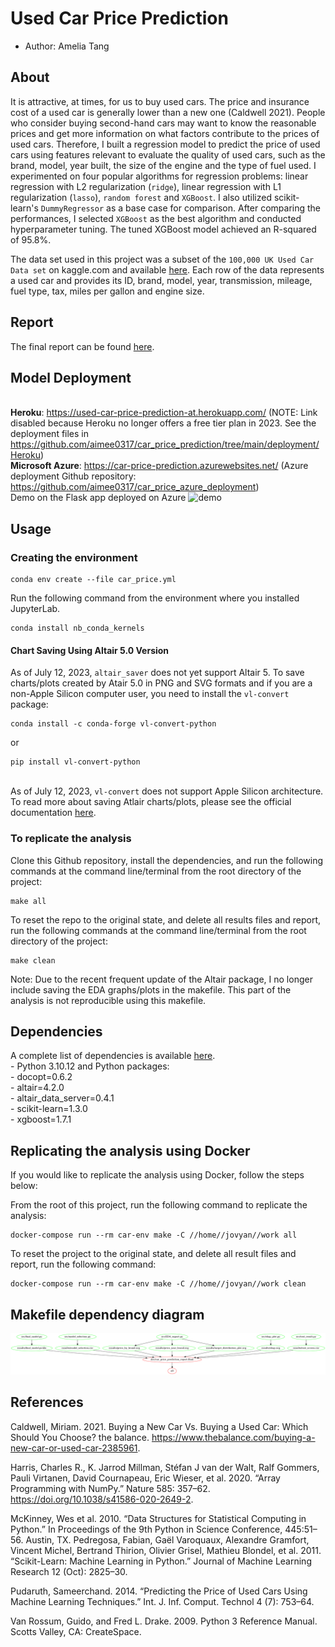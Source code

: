 # Used Car Price Prediction

-   Author: Amelia Tang 

## About

It is attractive, at times, for us to buy used cars. The price and insurance cost of a used car is generally lower than a new one (Caldwell 2021). People who consider buying second-hand cars may want to know the reasonable prices and get more information on what factors contribute to the prices of used cars. Therefore, I built a regression model to predict the price of used cars using features relevant to evaluate the quality of used cars, such as the brand, model, year built, the size of the engine and the type of fuel used. I experimented on four popular algorithms for regression problems: linear regression with L2 regularization (`ridge`), linear regression with L1 regularization (`lasso`), `random forest` and `XGBoost`. I also utilized scikit-learn's `DummyRegressor` as a base case for comparison. After comparing the performances, I selected `XGBoost` as the best algorithm and conducted hyperparameter tuning. The tuned XGBoost model achieved an R-squared of 95.8%. 

The data set used in this project was a subset of the `100,000 UK Used Car Data set` on kaggle.com and available [here](https://www.kaggle.com/kukuroo3/used-car-price-dataset-competition-format). Each row of the data represents a used car and provides its ID, brand, model, year, transmission, mileage, fuel type, tax, miles per gallon and engine size. 

## Report

The final report can be found [here](https://htmlpreview.github.io/?https://github.com/aimee0317/car_price_prediction/blob/main/doc/car_price_prediction_report.html).

## Model Deployment 

<br>**Heroku**: https://used-car-price-prediction-at.herokuapp.com/ (NOTE: Link disabled because Heroku no longer offers a free tier plan in 2023. See the deployment files in https://github.com/aimee0317/car_price_prediction/tree/main/deployment/Heroku)
<br>**Microsoft Azure**: https://car-price-prediction.azurewebsites.net/
(Azure deployment Github repository: https://github.com/aimee0317/car_price_azure_deployment)
<br>Demo on the Flask app deployed on Azure
![demo](https://github.com/aimee0317/car_price_prediction/blob/main/deployment/car-price-azure-app-compressed.gif)

## Usage

### Creating the environment

```
conda env create --file car_price.yml
```

Run the following command from the environment where you installed
JupyterLab.

```
conda install nb_conda_kernels
```

#### Chart Saving Using Altair 5.0 Version
As of July 12, 2023, `altair_saver` does not yet support Altair 5. To save charts/plots created by Atair 5.0 in PNG and SVG formats and if you are a non-Apple Silicon computer user, you need to install the `vl-convert` package:
```
conda install -c conda-forge vl-convert-python
```
or 
```
pip install vl-convert-python
```
<br> As of July 12, 2023, `vl-convert` does not support Apple Silicon architecture. To read more about saving Atlair charts/plots, please see the official documentation [here](https://altair-viz.github.io/user_guide/saving_charts.html).

### To replicate the analysis
Clone this Github repository, install the dependencies, and run the 
following commands at the command line/terminal from the root directory of the project:

    make all

To reset the repo to the original state, and delete all results files
and report, run the following commands at the command line/terminal from
the root directory of the project:

    make clean

Note: Due to the recent frequent update of the Altair package, I no longer include saving the EDA graphs/plots in the makefile. This part of the analysis is not reproducible using this makefile. 

## Dependencies

A complete list of dependencies is available [here](https://github.com/aimee0317/car_price_prediction/blob/main/car_price.yml).
<br>- Python 3.10.12 and Python packages: <br>- docopt=0.6.2 <br>-
altair=4.2.0 <br>- altair_data_server=0.4.1 <br>- scikit-learn=1.3.0 <br>- xgboost=1.7.1


## Replicating the analysis using Docker
If you would like to replicate the analysis using Docker, follow the steps below:

From the root of this project, run the following command to replicate the analysis:

```
docker-compose run --rm car-env make -C //home//jovyan//work all
```

To reset the project to the original state, and delete all result files and report, 
run the following command:

```
docker-compose run --rm car-env make -C //home//jovyan//work clean
```


## Makefile dependency diagram 
![](Makefile.png)


## References 
Caldwell, Miriam. 2021. Buying a New Car Vs. Buying a Used Car: Which Should You Choose? the balance. https://www.thebalance.com/buying-a-new-car-or-used-car-2385961.

Harris, Charles R., K. Jarrod Millman, Stéfan J van der Walt, Ralf Gommers, Pauli Virtanen, David Cournapeau, Eric Wieser, et al. 2020. “Array Programming with NumPy.” Nature 585: 357–62. https://doi.org/10.1038/s41586-020-2649-2.

McKinney, Wes et al. 2010. “Data Structures for Statistical Computing in Python.” In Proceedings of the 9th Python in Science Conference, 445:51–56. Austin, TX.
Pedregosa, Fabian, Gaël Varoquaux, Alexandre Gramfort, Vincent Michel, Bertrand Thirion, Olivier Grisel, Mathieu Blondel, et al. 2011. “Scikit-Learn: Machine Learning in Python.” Journal of Machine Learning Research 12 (Oct): 2825–30.

Pudaruth, Sameerchand. 2014. “Predicting the Price of Used Cars Using Machine Learning Techniques.” Int. J. Inf. Comput. Technol 4 (7): 753–64.

Van Rossum, Guido, and Fred L. Drake. 2009. Python 3 Reference Manual. Scotts Valley, CA: CreateSpace.
